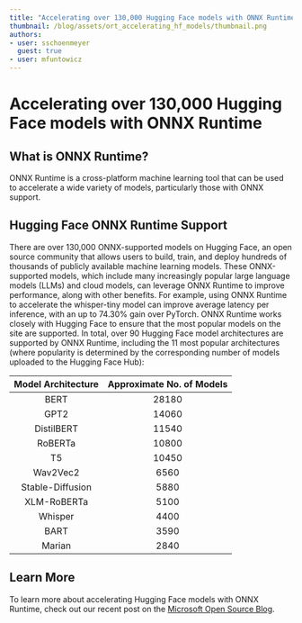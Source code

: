 ```yaml
---
title: "Accelerating over 130,000 Hugging Face models with ONNX Runtime"
thumbnail: /blog/assets/ort_accelerating_hf_models/thumbnail.png
authors:
- user: sschoenmeyer
  guest: true
- user: mfuntowicz
---
```


# Accelerating over 130,000 Hugging Face models with ONNX Runtime

## What is ONNX Runtime?
ONNX Runtime is a cross-platform machine learning tool that can be used to accelerate a wide variety of models, particularly those with ONNX support.

## Hugging Face ONNX Runtime Support 

There are over 130,000 ONNX-supported models on Hugging Face, an open source community that allows users to build, train, and deploy hundreds of thousands of publicly available machine learning models.
These ONNX-supported models, which include many increasingly popular large language models (LLMs) and cloud models, can leverage ONNX Runtime to improve performance, along with other benefits.
For example, using ONNX Runtime to accelerate the whisper-tiny model can improve average latency per inference, with an up to 74.30% gain over PyTorch.
ONNX Runtime works closely with Hugging Face to ensure that the most popular models on the site are supported.
In total, over 90 Hugging Face model architectures are supported by ONNX Runtime, including the 11 most popular architectures (where popularity is determined by the corresponding number of models uploaded to the Hugging Face Hub):

| Model Architecture | Approximate No. of Models |
|:------------------:|:-------------------------:|
|        BERT        |           28180           |
|        GPT2        |           14060           |
|     DistilBERT     |           11540           |
|      RoBERTa       |           10800           |
|         T5         |           10450           |
|      Wav2Vec2      |           6560            |
|  Stable-Diffusion  |           5880            |
|    XLM-RoBERTa     |           5100            |
|      Whisper       |           4400            |
|        BART        |           3590            |
|       Marian       |           2840            |

## Learn More
To learn more about accelerating Hugging Face models with ONNX Runtime, check out our recent post on the [Microsoft Open Source Blog](https://cloudblogs.microsoft.com/opensource/2023/10/04/accelerating-over-130000-hugging-face-models-with-onnx-runtime/).